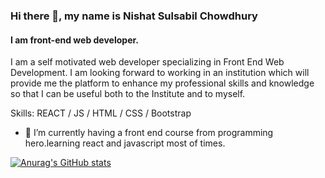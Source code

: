 ### Hi there 👋, my name is Nishat Sulsabil Chowdhury
#### I am front-end web developer. 
I am a self motivated web developer specializing in Front End Web Development. I am looking forward to working in an  institution which will provide me the platform to enhance my professional skills and knowledge so that I can be useful both to the Institute and to myself.

Skills:  REACT / JS / HTML / CSS / Bootstrap

- 🔭 I’m currently having a front end course from programming hero.learning react and javascript most of times. 






[![Anurag's GitHub stats](https://github-readme-stats.vercel.app/api?username=sulsabil)](https://github.com/anuraghazra/github-readme-stats)
